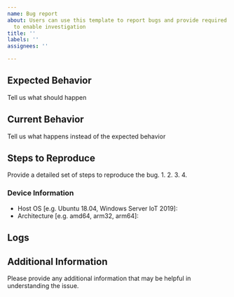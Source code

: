 ```yaml
---
name: Bug report
about: Users can use this template to report bugs and provide required information
  to enable investigation
title: ''
labels: ''
assignees: ''

---
```


## Expected Behavior
Tell us what should happen

## Current Behavior
Tell us what happens instead of the expected behavior

## Steps to Reproduce
Provide a detailed set of steps to reproduce the bug.
1.
2.
3.
4.

### Device Information
* Host OS [e.g. Ubuntu 18.04, Windows Server IoT 2019]: 
* Architecture [e.g. amd64, arm32, arm64]: 

## Logs

## Additional Information
Please provide any additional information that may be helpful in understanding the issue.